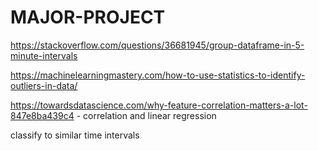 # MAJOR-PROJECT
 
https://stackoverflow.com/questions/36681945/group-dataframe-in-5-minute-intervals

https://machinelearningmastery.com/how-to-use-statistics-to-identify-outliers-in-data/ 

https://towardsdatascience.com/why-feature-correlation-matters-a-lot-847e8ba439c4 - correlation and linear regression

classify to similar time intervals
